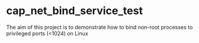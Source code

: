 # cap_net_bind_service_test
The aim of this project is to demonstrate how to bind non-root processes to privileged ports (&lt;1024) on Linux
